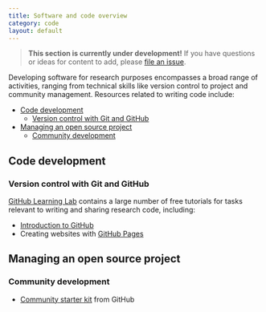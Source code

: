 ```yaml
---
title: Software and code overview
category: code
layout: default
---
```


> **This section is currently under development!**
> If you have questions or ideas for content to add,
> please [file an issue](https://github.com/chanzuckerberg/open-science/issues).

Developing software for research purposes encompasses a 
broad range of activities,
ranging from technical skills like version control
to project and community management.
Resources related to writing code include:

- [Code development](#code-development)
  - [Version control with Git and GitHub](#version-control-with-git-and-github)
- [Managing an open source project](#managing-an-open-source-project)
  - [Community development](#community-development)

## Code development

### Version control with Git and GitHub

[GitHub Learning Lab](https://lab.github.com/) contains a large number of free tutorials
for tasks relevant to writing and sharing research code, including:

- [Introduction to GitHub](https://lab.github.com/githubtraining/introduction-to-github)
- Creating websites with [GitHub Pages](https://lab.github.com/githubtraining/github-pages)

## Managing an open source project

### Community development

- [Community starter kit](https://lab.github.com/githubtraining/community-starter-kit) from GitHub
